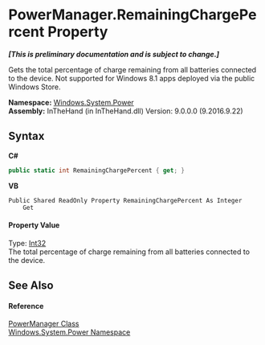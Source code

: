 # PowerManager.RemainingChargePercent Property 
 _**\[This is preliminary documentation and is subject to change.\]**_

Gets the total percentage of charge remaining from all batteries connected to the device. 
Not supported for Windows 8.1 apps deployed via the public Windows Store.


**Namespace:**&nbsp;<a href="N_Windows_System_Power">Windows.System.Power</a><br />**Assembly:**&nbsp;InTheHand (in InTheHand.dll) Version: 9.0.0.0 (9.2016.9.22)

## Syntax

**C#**<br />
``` C#
public static int RemainingChargePercent { get; }
```

**VB**<br />
``` VB
Public Shared ReadOnly Property RemainingChargePercent As Integer
	Get
```


#### Property Value
Type: <a href="http://msdn2.microsoft.com/en-us/library/td2s409d" target="_blank">Int32</a><br />The total percentage of charge remaining from all batteries connected to the device.

## See Also


#### Reference
<a href="T_Windows_System_Power_PowerManager">PowerManager Class</a><br /><a href="N_Windows_System_Power">Windows.System.Power Namespace</a><br />